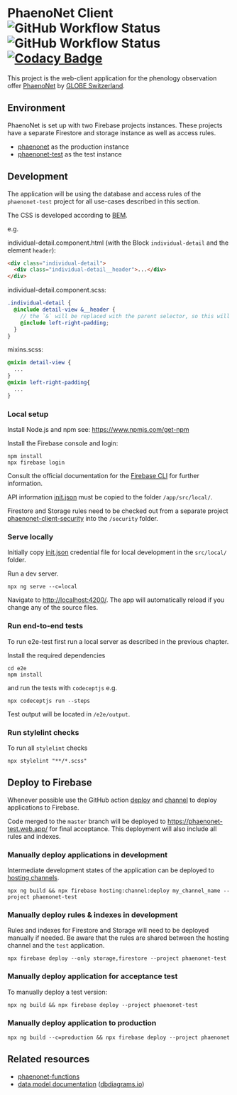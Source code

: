 # PhaenoNet Client ![GitHub Workflow Status](https://img.shields.io/github/workflow/status/globe-swiss/phaenonet-client/Build) ![GitHub Workflow Status](https://img.shields.io/github/workflow/status/globe-swiss/phaenonet-client/Run%20end-to-end%20tests?label=e2e-tests) [![Codacy Badge](https://app.codacy.com/project/badge/Grade/c51ab6cad950470a8ffb99c969041b09)](https://www.codacy.com/gh/globe-swiss/phaenonet-client/dashboard?utm_source=github.com&utm_medium=referral&utm_content=globe-swiss/phaenonet-client&utm_campaign=Badge_Grade)

This project is the web-client application for the phenology observation offer [PhaenoNet](https://www.phaenonet.ch) by [GLOBE Switzerland](https://www.globe-swiss.ch).

## Environment

PhaenoNet is set up with two Firebase projects instances. These projects have a separate Firestore and storage instance as well as access rules.

- [phaenonet](https://console.firebase.google.com/u/0/project/phaenonet/overview) as the production instance
- [phaenonet-test](https://console.firebase.google.com/u/0/project/phaenonet/overview) as the test instance

## Development

The application will be using the database and access rules of the `phaenonet-test` project for all use-cases described in this section.

The CSS is developed according to [BEM](http://getbem.com/introduction/).

e.g.

individual-detail.component.html (with the Block `individual-detail` and the element `header`):

```html
<div class="individual-detail">
  <div class="individual-detail__header">...</div>
</div>
```

individual-detail.component.scss:

```scss
.individual-detail {
  @include detail-view &__header {
    // the `&` will be replaced with the parent selector, so this will become `individual-detail__header`
    @include left-right-padding;
  }
}
```

mixins.scss:

```scss
@mixin detail-view {
  ...
}
@mixin left-right-padding{
  ...
}
```

### Local setup

Install Node.js and npm see: <https://www.npmjs.com/get-npm>

Install the Firebase console and login:

```commandline
npm install
npx firebase login
```

Consult the official documentation for the [Firebase CLI](https://firebase.google.com/docs/cli) for further information.

API information [init.json](https://phaenonet-test.web.app/__/firebase/init.json) must be copied to the folder `/app/src/local/`.

Firestore and Storage rules need to be checked out from a separate project [phaenonet-client-security](https://github.com/globe-swiss/phaenonet-client-security) into the `/security` folder.

### Serve locally

Initially copy [init.json](https://phaenonet-test.web.app/__/firebase/init.json) credential file for local development in the `src/local/` folder.

Run a dev server.

```commandline
npx ng serve --c=local
```

Navigate to <http://localhost:4200/>. The app will automatically reload if you change any of the source files.

### Run end-to-end tests

To run e2e-test first run a local server as described in the previous chapter.

Install the required dependencies

```commandline
cd e2e
npm install
```

and run the tests with `codeceptjs` e.g.

```commandline
npx codeceptjs run --steps
```

Test output will be located in `/e2e/output`.

### Run stylelint checks

To run all `stylelint` checks

```commandline
npx stylelint "**/*.scss"
```

## Deploy to Firebase

Whenever possible use the GitHub action [deploy](https://github.com/globe-swiss/phaenonet-client/actions/workflows/deploy.yml) and [channel](https://github.com/globe-swiss/phaenonet-client/actions/workflows/channel.yml) to deploy applications to Firebase.

Code merged to the `master` branch will be deployed to <https://phaenonet-test.web.app/> for final acceptance. This deployment will also include all rules and indexes.

### Manually deploy applications in development

Intermediate development states of the application can be deployed to [hosting channels](https://firebase.google.com/docs/hosting/manage-hosting-resources).

```commandline
npx ng build && npx firebase hosting:channel:deploy my_channel_name --project phaenonet-test
```

### Manually deploy rules & indexes in development

Rules and indexes for Firestore and Storage will need to be deployed manually if needed.
Be aware that the rules are shared between the hosting channel and the `test` application.

```commandline
npx firebase deploy --only storage,firestore --project phaenonet-test
```

### Manually deploy application for acceptance test

To manually deploy a test version:

```commandline
npx ng build && npx firebase deploy --project phaenonet-test
```

### Manually deploy application to production

```commandline
npx ng build --c=production && npx firebase deploy --project phaenonet
```

## Related resources

- [phaenonet-functions](https://github.com/globe-swiss/phaenonet-functions)
- [data model documentation](https://dbdocs.io/pgoellnitz/phaenonet) ([dbdiagrams.io](http://dbdiagrams.io))
